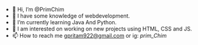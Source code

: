 - 👋 Hi, I’m @PrimChim
- 👀 I have some knowledge of webdevelopment.
- 🌱 I’m currently learning Java And Python.
- 💞️ I am interested on working on new projects using HTML, CSS and JS.
- 📫 How to reach me gpritam922@gmail.com or ig: _prim_Chim_

<!---
PrimChim/PrimChim is a ✨ special ✨ repository because its `README.md` (this file) appears on your GitHub profile.
You can click the Preview link to take a look at your changes.
--->
